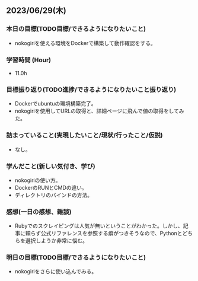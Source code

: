 ## 2023/06/29(木)

### 本日の目標(TODO目標/できるようになりたいこと)

- nokogiriを使える環境をDockerで構築して動作確認をする。

### 学習時間 (Hour)

- 11.0h

### 目標振り返り(TODO進捗/できるようになりたいこと振り返り)

- Dockerでubuntuの環境構築完了。
- nokogiriを使用してURLの取得と、詳細ページに飛んで値の取得をしてみた。

### 詰まっていること(実現したいこと/現状/行ったこと/仮説)

- なし。

### 学んだこと(新しい気付き、学び)

- nokogiriの使い方。
- DockerのRUNとCMDの違い。
- ディレクトリのバインドの方法。

### 感想(一日の感想、雜談)

- Rubyでのスクレイピングは人気が無いということがわかった。しかし、記事に頼らず公式リファレンスを参照する癖がつきそうなので、Pythonとどちらを選択しようか非常に悩む。

### 明日の目標(TODO目標/できるようになりたいこと)

- nokogiriをさらに使い込んでみる。

